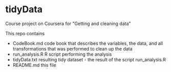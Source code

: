 # tidyData
Course project on Coursera for "Getting and cleaning data"

This repo contains 
* CodeBook.md code book that describes the variables, the data, and all transformations that was performed to clean up the data
* run_analysis.R R script performing the analysis
* tidyData.txt resulting tidy dataset - the result of the script run_analysis.R
* README.md this file
